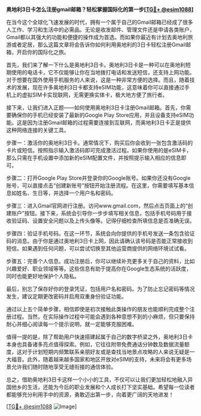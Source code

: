 **奥地利3日卡怎么注册gmail邮箱？轻松掌握国际化的第一步[[TG💪+ @esim1088](https://t.me/s/esim1088)]**

在当今这个全球化飞速发展的时代，拥有一个属于自己的Gmail邮箱已经成了很多人工作、学习和生活中的必需品。无论是收发邮件、管理文件还是申请各类账户，Gmail都以其强大的功能和便捷的操作成为首选。而如果你最近有计划去奥地利旅游或者定居，那么这篇文章将会告诉你如何利用奥地利的3日卡轻松注册Gmail邮箱，开启你的国际化之旅。

首先，我们来了解一下什么是奥地利3日卡。奥地利3日卡是一种可以在奥地利短期使用的电话卡，它不仅能够让你在当地拨打电话和发送短信，还支持上网功能。对于想要在国外使用手机服务的人来说，这是一种非常方便的选择。而且，随着技术的发展，现在许多奥地利3日卡都支持eSIM功能，这意味着你可以直接通过手机上的虚拟SIM卡实现联网，无需更换实体卡，极大地方便了旅行者。

接下来，让我们进入正题——如何使用奥地利3日卡注册Gmail邮箱。首先，你需要确保你的手机已经安装了最新的Google Play Store应用，并且设备支持eSIM功能。这是因为注册Gmail邮箱的过程需要连接到互联网，而奥地利3日卡正是提供这种网络连接的关键工具。

步骤一：激活你的奥地利3日卡。通常情况下，购买后你会收到一张包含激活码的卡片或短信。按照指示输入激活码即可完成激活过程。如果你使用的是eSIM卡，那么只需在手机设置中添加新的eSIM配置文件，并按照提示输入相应的信息即可。

步骤二：打开Google Play Store并登录你的Google账号。如果你还没有Google账号，可以直接点击“创建新账号”按钮开始注册流程。在这里，你需要填写基本信息如姓名、生日等，并选择一个用户名和密码。

步骤三：进入Gmail官网进行注册。访问www.gmail.com，然后点击页面上的“创建账户”按钮。接下来，系统会引导你一步步填写相关信息，包括手机号码用于接收验证码、设置安全问题以及上传头像等。记得仔细检查所填信息是否准确无误。

步骤四：验证手机号码。在这一环节，系统会向你提供的手机号发送一条包含验证码的消息。由于你是通过奥地利3日卡上网，因此请确认该号码是否能正常接收到短信。如果遇到任何问题，可以尝试切换至其他运营商提供的网络环境试试看。

步骤五：完善个人信息。成功注册后，你可以继续补充更多关于自己的资料，比如兴趣爱好、职业领域等等。这些信息有助于提高你在Google生态系统的活跃度，同时也能更好地保护个人隐私。

最后，别忘了保存好你的登录凭证，包括用户名和密码。为了防止忘记密码等情况发生，建议定期更改密码并启用双重身份验证功能。

通过以上五个简单步骤，相信即使是初次接触此类操作的朋友也能顺利完成整个注册过程。当然，在实际操作过程中可能会遇到各种意想不到的小麻烦，但只要保持耐心并细心阅读每一个提示说明，就一定能够克服困难。

值得一提的是，除了帮助用户快速搭建起属于自己的数字桥梁之外，奥地利3日卡本身也具备诸多亮点值得探索。例如，它往往附带免费通话分钟数及数据流量额度，这对于计划短期内频繁联系亲朋好友或是查找当地景点攻略的人来说无疑是一大福音。此外，随着越来越多国家和地区开放对eSIM的支持，未来将会有更多场景允许我们随时随地享受无缝衔接的通信体验。

总之，借助奥地利3日卡这样一个小小的工具，不仅可以让我们更加轻松地融入异国他乡的生活，还能为今后的职业发展和个人成长打下坚实基础。希望每一位读者都能够充分利用手中的资源，勇敢迈出第一步，向着更广阔的天地进发！

[[TG💪+ @esim1088](https://t.me/s/esim1088) ![Image](https://i.postimg.cc/4NQfJmqS/Snipaste-2025-05-13-00-14-12.png)]